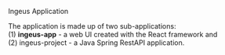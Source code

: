 Ingeus Application

The application is made up of two sub-applications:<br>
(1) <b>ingeus-app</b> - a web UI created with the React framework and <br>
(2) ingeus-project - a Java Spring RestAPI application.
